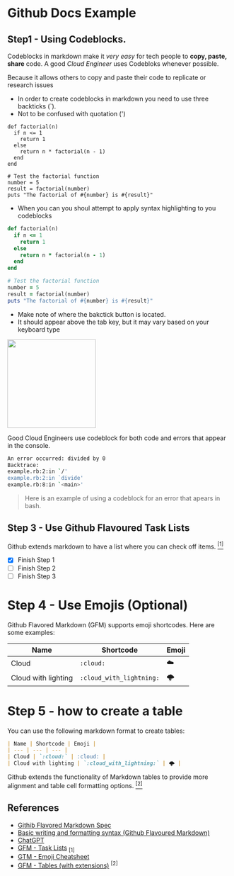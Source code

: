 # Github Docs Example

## Step1 - Using Codeblocks.

Codeblocks in markdown make it *very easy* for tech people to **copy, paste, share** code.
A good _Cloud Engineer_ uses Codebloks whenever possible.

Because it allows others to copy and paste their code to replicate or research issues


- In order to create codeblocks in markdown you need to use three backticks (`).
- Not to be confused with quotation (')
```
def factorial(n)
  if n <= 1
    return 1
  else
    return n * factorial(n - 1)
  end
end

# Test the factorial function
number = 5
result = factorial(number)
puts "The factorial of #{number} is #{result}"

```

- When you can you shoul attempt  to apply syntax highlighting to you codeblocks

```ruby
def factorial(n)
  if n <= 1
    return 1
  else
    return n * factorial(n - 1)
  end
end

# Test the factorial function
number = 5
result = factorial(number)
puts "The factorial of #{number} is #{result}"

```
- Make note of where the bakctick button is located.
- It should appear above the tab key, but it may vary based on your keyboard type
<img width="200px" src="https://github.com/jgreen0123/github-docs-example/assets/23021503/a4d29246-2e00-48bc-86b1-713a8efc0870" />

Good Cloud Engineers use codeblock for both code and errors that appear in the console.
```bash
An error occurred: divided by 0
Backtrace:
example.rb:2:in `/'
example.rb:2:in `divide'
example.rb:8:in `<main>'
```

> Here is an example of using a codeblock for an error that apears in bash.

## Step 3 - Use Github Flavoured Task Lists

Github extends markdown to have a list where you can check off items. [<sup>[1]</sup>](#references)

- [x] Finish Step 1
- [ ] Finish Step 2
- [ ] Finish Step 3

# Step 4 - Use Emojis (Optional)

Github Flavored Markdown (GFM) supports emoji shortcodes.
Here are some examples:

| Name | Shortcode | Emoji |
| --- | --- | --- |
| Cloud | `:cloud:` | :cloud: |
| Cloud with lighting | `:cloud_with_lightning:` | 🌩️ |

# Step 5 - how to create a table

You can use the following markdown format to create tables:

```md
| Name | Shortcode | Emoji |
| --- | --- | --- |
| Cloud | `:cloud:` | :cloud: |
| Cloud with lighting | `:cloud_with_lightning:` | 🌩️ |
```
Github extends the functionality of Markdown tables to provide more alignment and table cell formatting options. [<sup>[2]</sup>](#references)
## References
- [Githib Flavored Markdown Spec](https://docs.github.com/en/get-started/writing-on-github/getting-started-with-writing-and-formatting-on-github/basic-writing-and-formatting-syntax)
- [Basic writing and formatting syntax (Github Flavoured Markdown)](https://docs.github.com/en/get-started/writing-on-github/getting-started-with-writing-and-formatting-on-github/basic-writing-and-formatting-syntax#task-lists)
- [ChatGPT](https://openai.com/blog/chatgpt)
- [GFM - Task Lists](https://docs.github.com/en/get-started/writing-on-github/getting-started-with-writing-and-formatting-on-github/basic-writing-and-formatting-syntax#task-lists) <sub>[1]</sub>
- [GTM - Emoji Cheatsheet](https://github.com/ikatyang/emoji-cheat-sheet)
- [GFM - Tables (with extensions)](https://github.github.com/gfm/#tables-extension-) <sup>[2]</sup>
